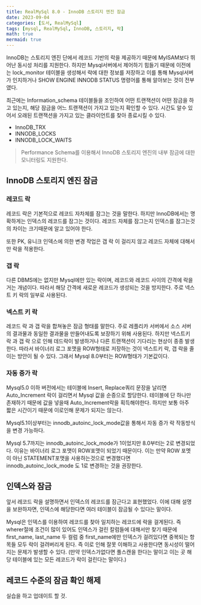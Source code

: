```yaml
---
title: RealMySql 8.0 - InnoDB 스토리지 엔진 잠금
date: 2023-09-04
categories: [도서, RealMySql]
tags: [mysql, RealMySql, InnoDB, 스토리지, 락]
math: true
mermaid: true
---
```



InnoDB는 스토리지 엔진 단에서 레코드 기반의 락을 제공하기 때문에 MyISAM보다 뛰어난 동시성 처리를 지원한다. 
하지만 Mysql서버에서 제어하기 힘들기 때문에 이전에는 lock_monitor 테이블을 생성해서 락에 대한 정보를 저장하고 이를 통해 Mysql서버가 인지하거나 SHOW ENGINE INNODB STATUS 명령어를 통해 알아보는 것이 전부였다. 


최근에는 Information_schema 테이블들을 조인하여 어떤 트랜잭션이 어떤 잠금을 하고 있는지, 해당 잠금을 어느 트랜잭션이 가지고 있는지 확인할 수 있다. 시간도 알수 있어서 오래된 트랜잭션을 가지고 있는 클라이언트를 찾아 종료시킬 수 있다.
- InnoDB_TRX
- INNODB_LOCKS
- INNODB_LOCK_WAITS

> Performance Schema를 이용해서 InnoDB 스토리지 엔진의 내부 잠금에 대한 모니터링도 지원한다.



## InnoDB 스토리지 엔진 잠금

### 레코드 락
레코드 락은 기본적으로 레코드 자차체를 잠그는 것을 말한다. 하지만 InnoDB에서는 명확하게는 인덱스의 레코드를 잠그는 것이다.
레코드 자체를 잠그는지 인덱스를 잠그는것의 차이는 크기때문에 알고 있어야 한다.

또한 PK, 유니크 인덱스에 의한 변경 작업은 갭 락 이 걸리지 않고 레코드 자체에 대해서만 락을 적용한다.


### 갭 락
다른 DBMS에는 없지만 Mysql에만 있는 락이며, 레코드와 레코드 사이의 간격에 락을 거는 개념이다. 따라서 해당 간격에 새로운 레코드가 생성되는 것을 방지한다. 주로 넥스트 키 락의 일부로 사용된다.


### 넥스트 키 락
레코드 락 과 갭 락을 합쳐놓은 잠금 형태를 말한다.
주로 레플리카 서버에서 소스 서버의 결과물과 동일한 결과물을 만들어내도록 보장하기 위해 사용된다. 
하지만 넥스트키 락 과 갭 락 으로 인해 데드락이 발생하거나 다른 트랜잭션이 기다리는 현상이 종종 발생한다. 따라서 바이너리 로그 포맷을 ROW형태로 저장하는 것이 넥스트키 락, 갭 락을 줄이는 방안이 될 수 있다.
그래서 Mysql 8.0부터는 ROW형태가 기본값이다.


### 자동 증가 락
Mysql5.0 이하 버전에서는 테이블에 Insert, Replace쿼리 문장을 날리면 Auto_Increment 락이 걸리면서 Mysql 값을 순증으로 할당한다.
테이블에 단 하나만 존재하기 때문에 값을 넣을때 Auto_Increment락을 획득해야한다. 하지만 보통 아주 짧은 시간이기 때문에 이로인해 문제가 되지는 않는다.

Mysql5.1이상부터는 innodb_autoinc_lock_mode값을 통해서 자동 증가 락 작동방식을 변경 가능하다. 

Mysql 5.7까지는 innodb_autoinc_lock_mode가 1이었지만 8.0부터는 2로 변경되었다. 이유는 바이너리 로그 포맷이 ROW포맷이 되었기 때문이다. 
이는 만약 ROW 포멧이 아닌 STATEMENT포맷을 사용하는것으로 변경했다면 innodb_autoinc_lock_mode 도 1로 변경하는 것을 권장한다.


## 인덱스와 잠금
앞서 레코드 락을 설명하면서 인덱스의 레코드를 잠근다고 표현했었다. 
이에 대해 설명을 보완하자면, 인덱스에 해당한다면 여러 테이블이 잠금될 수 있다는 말이다.

Mysql은 인덱스를 이용하여 레코드를 찾아 일치하는 레코드에 락을 걸게된다. 즉 wherer절에 조건이 많이 있어도 인덱스가 걸린 칼럼들에 대해서만 찾기 때문에 first_name, last_name 두 컬럼 중 first_name에만 인덱스가 걸려있다면 중복되는 항목들 모두 락이 걸려버리게 된다.
즉 이로 인해 잘못 이해하고 사용한다면 동시성이 떨어지는 문제가 발생할 수 있다. (만약 인덱스가없다면 풀스캔을 한다는 말이고 이는 곳 해당 테이블에 있는 모든 레코드가 락이 걸린다는 말이다.)


## 레코드 수준의 잠금 확인 해제
실습을 하고 업데이트 할 것.


